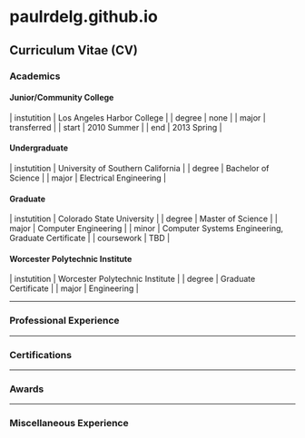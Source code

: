 # paulrdelg.github.io

## Curriculum Vitae (CV)

### Academics

#### Junior/Community College

| instutition | Los Angeles Harbor College |
| degree | none |
| major | transferred |
| start | 2010 Summer |
| end | 2013 Spring |

#### Undergraduate

| instutition | University of Southern California |
| degree | Bachelor of Science |
| major | Electrical Engineering |

#### Graduate

| instutition | Colorado State University |
| degree | Master of Science |
| major | Computer Engineering |
| minor | Computer Systems Engineering, Graduate Certificate |
| coursework | TBD |

#### Worcester Polytechnic Institute

| instutition | Worcester Polytechnic Institute |
| degree | Graduate Certificate |
| major | Engineering |

---

### Professional Experience

---

### Certifications

---

### Awards

---

### Miscellaneous Experience
